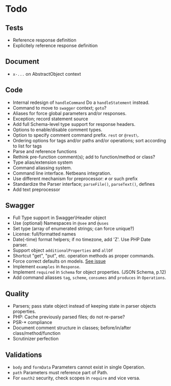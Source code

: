 # Todo
## Tests
*	Reference response definition
*	Explicitely reference response definition

## Document
*	`x-...` on AbstractObject context

## Code
*	Internal redesign of `handleCommand` Do a `handleStatement` instead.
*	Command to move to `swagger` context; `goto`?
*	Aliases for force global parameters and/or responses.
*	Exception; record statement source
*	Add full Schema-level type support for response headers.
*	Options to enable/disable comment types.
*	Option to specify comment command prefix. `rest` or `@rest\`.
*	Ordering options for tags and/or paths and/or operations; sort according to list for tags
*	Parse and reference functions
*	Rethink pre-function comment(s); add to function/method or class?
*	Type alias/extension system
*	Command aliassing system.
*	Command line interface. Netbeans integration.
*	Use different mechanism for preprocessor: `#` or such prefix
*	Standardize the Parser interface; `parseFile()`, `parseText()`, defines
*	Add text preprocessor

## Swagger
*	Full Type support in Swagger\Header object
*	Use (optional) Namespaces in `@see` and `@uses`
*	Set type (array of enumerated strings; can force unique?)
*	License: full/formatted names
*	Date(-time) format helpers; if no timezone, add 'Z'. Use PHP Date parser.
*	Support object `additionalProperties` and `allOf`
*	Shortcut "get", "put", etc. operation methods as proper commands.
*	Force correct defaults on models. [See issue](https://github.com/swagger-api/swagger-ui/issues/2436)
*	Implement `examples` in `Response`.
*	Implement `required` in `Schema` for object properties. (JSON Schema, p.12)
*	Add command aliasses `tag`, `scheme`, `consumes` and `produces` in `Operations`.

## Quality
*	Parsers; pass state object instead of keeping state in parser objects properties.
*	PHP: Cache previously parsed files; do not re-parse?
*	PSR-* compliance
*	Document comment structure in classes; before/in/after class/method/function
*	Scrutinizer perfection

## Validations
*	`body` and `formData` Parameters cannot exist in single Operation.
*	`path` Parameters must reference part of Path.
*	For `oauth2` security, check scopes in `require` and vice versa.